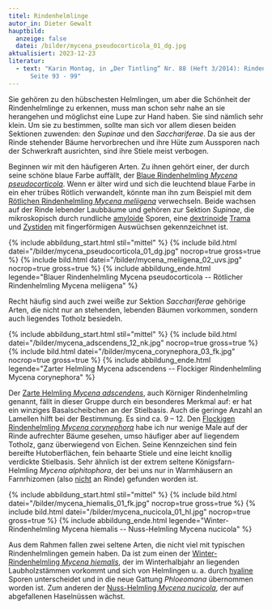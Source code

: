 ```yaml
---
titel: Rindenhelmlinge
autor_in: Dieter Gewalt
hauptbild:
  anzeige: false
  datei: /bilder/mycena_pseudocorticola_01_dg.jpg
aktualisiert: 2023-12-23
literatur:
  - text: "Karin Montag, in „Der Tintling“ Nr. 88 (Heft 3/2014): Rindenhelmlinge,
      Seite 93 - 99"
---
```

Sie gehören zu den hübschesten Helmlingen, um aber die Schönheit der Rindenhelmlinge zu erkennen, muss man schon sehr nahe an sie herangehen und möglichst eine Lupe zur Hand haben. Sie sind nämlich sehr klein. Um sie zu bestimmen, sollte man sich vor allem diesen beiden Sektionen zuwenden: den *Supinae* und den *Sacchariferae*. Da sie aus der Rinde stehender Bäume hervorbrechen und ihre Hüte zum Aussporen nach der Schwerkraft ausrichten, sind ihre Stiele meist verbogen.

Beginnen wir mit den häufigeren Arten. Zu ihnen gehört einer, der durch seine schöne blaue Farbe auffällt, der [Blaue Rindenhelmling *Mycena pseudocorticola*](/pilze/mycena-pseudocorticola-blauer-rindenhelmling). Wenn er älter wird und sich die leuchtend blaue Farbe in ein eher trübes Rötlich verwandelt, könnte man ihn zum Beispiel mit dem [Rötlichen Rindenhelmling *Mycena meliigena*](/pilze/mycena-meliigena-rötlicher-rindenhelmling) verwechseln. Beide wachsen auf der Rinde lebender Laubbäume und gehören zur Sektion *Supinae*, die mikroskopisch durch rundliche [amyloide](amyloid "Glossar") Sporen, eine [dextrinoide](dextrinoid "Glossar") [Trama](Trama "Glossar") und [Zystiden](Zystiden "Glossar") mit fingerförmigen Auswüchsen gekennzeichnet ist.

{% include abbildung_start.html stil="mittel" %}
{% include bild.html datei="/bilder/mycena_pseudocorticola_01_dg.jpg" nocrop=true gross=true %}
{% include bild.html datei="/bilder/mycena_meliigena_02_uvs.jpg" nocrop=true gross=true %}
{% include abbildung_ende.html legende="Blauer Rindenhelmling Mycena pseudocorticola -- Rötlicher Rindenhelmling Mycena meliigena" %}

Recht häufig sind auch zwei weiße zur Sektion *Sacchariferae* gehörige Arten, die nicht nur an stehenden, lebenden Bäumen vorkommen, sondern auch liegendes Totholz besiedeln.

{% include abbildung_start.html stil="mittel" %}
{% include bild.html datei="/bilder/mycena_adscendens_12_nk.jpg" nocrop=true gross=true %}
{% include bild.html datei="/bilder/mycena_corynephora_03_fk.jpg" nocrop=true gross=true %}
{% include abbildung_ende.html legende="Zarter Helmling Mycena adscendens -- Flockiger Rindenhelmling Mycena corynephora" %}

Der [Zarte Helmling *Mycena adscendens*](/pilze/mycena-adscendens-zarter-helmling-körniger-rindenhelmling), auch Körniger Rindenhelmling genannt, fällt in dieser Gruppe durch ein besonderes Merkmal auf: er hat ein winziges Basalscheibchen an der Stielbasis. Auch die geringe Anzahl an Lamellen hilft bei der Bestimmung. Es sind ca. 9 – 12. Den [Flockigen Rindenhelmling *Mycena corynephora*](/pilze/mycena-corynephora-flockiger-rindenhelmling) habe ich nur wenige Male auf der Rinde aufrechter Bäume gesehen, umso häufiger aber auf liegendem Totholz, ganz überwiegend von Eichen. Seine Kennzeichen sind fein bereifte Hutoberflächen, fein behaarte Stiele und eine leicht knollig verdickte Stielbasis. Sehr ähnlich ist der extrem seltene Königsfarn-Helmling *Mycena alphitophora*, der bei uns nur in Warmhäusern an Farnrhizomen (also <ins>nicht</ins> an Rinde) gefunden worden ist.

{% include abbildung_start.html stil="mittel" %}
{% include bild.html datei="/bilder/mycena_hiemalis_01_fk.jpg" nocrop=true gross=true %}
{% include bild.html datei="/bilder/mycena_nucicola_01_hl.jpg" nocrop=true gross=true %}
{% include abbildung_ende.html legende="Winter-Rindenhelmling Mycena hiemalis -- Nuss-Helmling Mycena nucicola" %}

Aus dem Rahmen fallen zwei seltene Arten, die nicht viel mit typischen Rindenhelmlingen gemein haben. Da ist zum einen der [Winter-Rindenhelmling *Mycena hiemalis*](/pilze/mycena-hiemalis-winter-rindenhelmling), der im Winterhalbjahr an liegenden Laubholzstämmen vorkommt und sich von Helmlingen u. a. durch [hyaline](hyalin "Glossar") Sporen unterscheidet und in die neue Gattung *Phloeomana* übernommen worden ist. Zum anderen der [Nuss-Helmling *Mycena nucicola*](/pilze/mycena-nucicola-nuss-helmling), der auf abgefallenen Haselnüssen wächst.